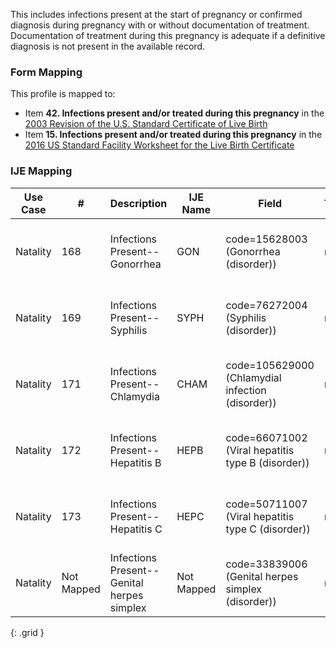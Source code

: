 This includes infections present at the start of pregnancy or confirmed diagnosis during pregnancy with or without documentation of treatment. Documentation of treatment during this pregnancy is adequate if a definitive diagnosis is not present in the available record.

### Form Mapping
This profile is mapped to:
 * Item **42. Infections present and/or treated during this pregnancy** in the [2003 Revision of the U.S. Standard Certificate of Live Birth](https://www.cdc.gov/nchs/data/dvs/birth11-03final-ACC.pdf)
 * Item **15. Infections present and/or treated during this pregnancy** in the [2016 US Standard Facility Worksheet for the Live Birth Certificate](https://www.cdc.gov/nchs/data/dvs/facility-worksheet-2016-508.pdf)

### IJE Mapping

| **Use Case** |  **#**   |  **Description**  | **IJE Name**  |  **Field**  |  **Type**  | **Value Set**  |
| :---------: | --------------- | ------------ | ------------- | ---------- | ---------- | -------------- |
| Natality | 168 | Infections Present--Gonorrhea | GON | code=15628003 (Gonorrhea (disorder)) |na |See [Note on missing infections present data] |
| Natality | 169 | Infections Present--Syphilis | SYPH | code=76272004 (Syphilis (disorder)) |na |See [Note on missing infections present data] |
| Natality | 171 | Infections Present--Chlamydia | CHAM | code=105629000 (Chlamydial infection (disorder)) |na |See [Note on missing infections present data] |
| Natality | 172 | Infections Present--Hepatitis B | HEPB | code=66071002 (Viral hepatitis type B (disorder)) |na |See [Note on missing infections present data] |
| Natality | 173 | Infections Present--Hepatitis C | HEPC | code=50711007 (Viral hepatitis type C (disorder)) |na |See [Note on missing infections present data] |
| Natality | Not Mapped | Infections Present--Genital herpes simplex | Not Mapped | code=33839006 (Genital herpes simplex (disorder)) |na |Michigan state-specific requirement. |
{: .grid }
